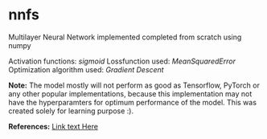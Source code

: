 # nnfs
Multilayer Neural Network implemented completed from scratch using numpy

Activation functions: *sigmoid*
Lossfunction used: *MeanSquaredError*
Optimization algorithm used: *Gradient Descent*

**Note:** The model mostly will not perform as good as Tensorflow, PyTorch or any other popular implementations, because this implementation may not have the hyperparamters for optimum performance of the model. This was created solely for learning purpose :).

**References:** [Link text Here](http://neuralnetworksanddeeplearning.com/chap1.html)